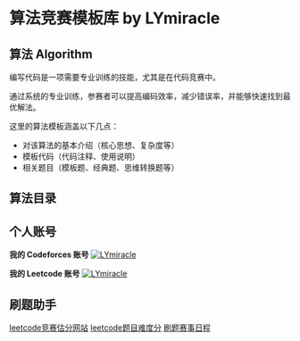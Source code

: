 # 算法竞赛模板库 by LYmiracle

## 算法 Algorithm

编写代码是一项需要专业训练的技能，尤其是在代码竞赛中。

通过系统的专业训练，参赛者可以提高编码效率，减少错误率，并能够快速找到最优解法。

这里的算法模板涵盖以下几点：
- 对该算法的基本介绍（核心思想、复杂度等）
- 模板代码（代码注释、使用说明）
- 相关题目（模板题、经典题、思维转换题等）

## 算法目录

## 个人账号
**我的 Codeforces 账号**
[![LYmiracle](https://img.shields.io/badge/LYmiracle-EXPERT%201773-blue?style=for-the-badge)](https://codeforces.com/profile/LYmiracle)

**我的 Leetcode 账号**
[![LYmiracle](https://img.shields.io/badge/LYmiracle-2386-orange?style=for-the-badge)](https://leetcode.cn/u/lymiracle/)

## 刷题助手
[leetcode竞赛估分网站](https://lccn.lbao.site/)
[leetcode题目难度分](https://zerotrac.github.io/leetcode_problem_rating/#/)
[刷题赛事日程](https://clist.by/)